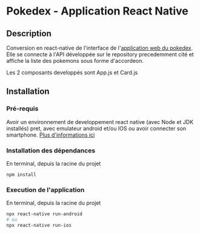 # Pokedex - Application React Native

## Description

Conversion en react-native de l'interface de l'[application web du pokedex](https://github.com/icekni/pokedex-api).
Elle se connecte à l'API développée sur le repository precedemment cité et affiche la liste des pokemons sous forme d'accordeon.

Les 2 composants developpés sont App.js et Card.js

## Installation

### Pré-requis

Avoir un environnement de developpement react native (avec Node et JDK installés) pret, avec emulateur android et/ou IOS ou avoir connecter son smartphone. [Plus d'informations ici](https://reactnative.dev/docs/environment-setup)

### Installation des dépendances

En terminal, depuis la racine du projet

```
npm install
```

### Execution de l'application

En terminal, depuis la racine du projet

```bash
npx react-native run-android
# ou
npx react-native run-ios
```
